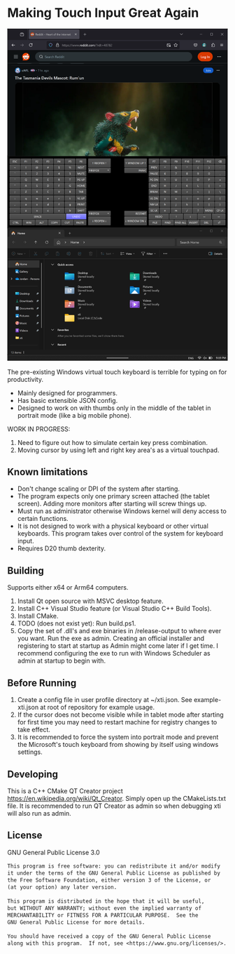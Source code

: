 # Making Touch Input Great Again

![screenshotv01.png](screenshotv01.png)

The pre-existing Windows virtual touch keyboard is terrible for typing on for productivity.
+ Mainly designed for programmers.
+ Has basic extensible JSON config.
+ Designed to work on with thumbs only in the middle of the tablet in portrait mode (like a big mobile phone).

WORK IN PROGRESS:
1. Need to figure out how to simulate certain key press combination.
2. Moving cursor by using left and right key area's as a virtual touchpad.

## Known limitations
- Don't change scaling or DPI of the system after starting.
- The program expects only one primary screen attached (the tablet screen). Adding more monitors after starting will screw things up.
- Must run as administrator otherwise Windows kernel will deny access to certain functions.
- It is not designed to work with a physical keyboard or other virtual keyboards. This program takes over control of the system for keyboard input.
- Requires D20 thumb dexterity.

## Building
Supports either x64 or Arm64 computers.
1. Install Qt open source with MSVC desktop feature.
2. Install C++ Visual Studio feature (or Visual Studio C++ Build Tools).
3. Install CMake.
4. TODO (does not exist yet): Run build.ps1.
5. Copy the set of .dll's and exe binaries in /release-output to where ever you want. Run the exe as admin. Creating an official installer and registering to start at startup as Admin might come later if I get time. I recommend configuring the exe to run with Windows Scheduler as admin at startup to begin with.

## Before Running
1. Create a config file in user profile directory at ~/xti.json. See example-xti.json at root of repository for example usage.
2. If the cursor does not become visible while in tablet mode after starting for first time you may need to restart machine for registry changes to take effect.
3. It is recommended to force the system into portrait mode and prevent the Microsoft's touch keyboard from showing by itself using windows settings.

## Developing
This is a C++ CMake QT Creator project https://en.wikipedia.org/wiki/Qt_Creator. Simply open up the CMakeLists.txt file.
It is recommended to run QT Creator as admin so when debugging xti will also run as admin.

## License
GNU General Public License 3.0

```
This program is free software: you can redistribute it and/or modify
it under the terms of the GNU General Public License as published by
the Free Software Foundation, either version 3 of the License, or
(at your option) any later version.

This program is distributed in the hope that it will be useful,
but WITHOUT ANY WARRANTY; without even the implied warranty of
MERCHANTABILITY or FITNESS FOR A PARTICULAR PURPOSE.  See the
GNU General Public License for more details.

You should have received a copy of the GNU General Public License
along with this program.  If not, see <https://www.gnu.org/licenses/>.
```